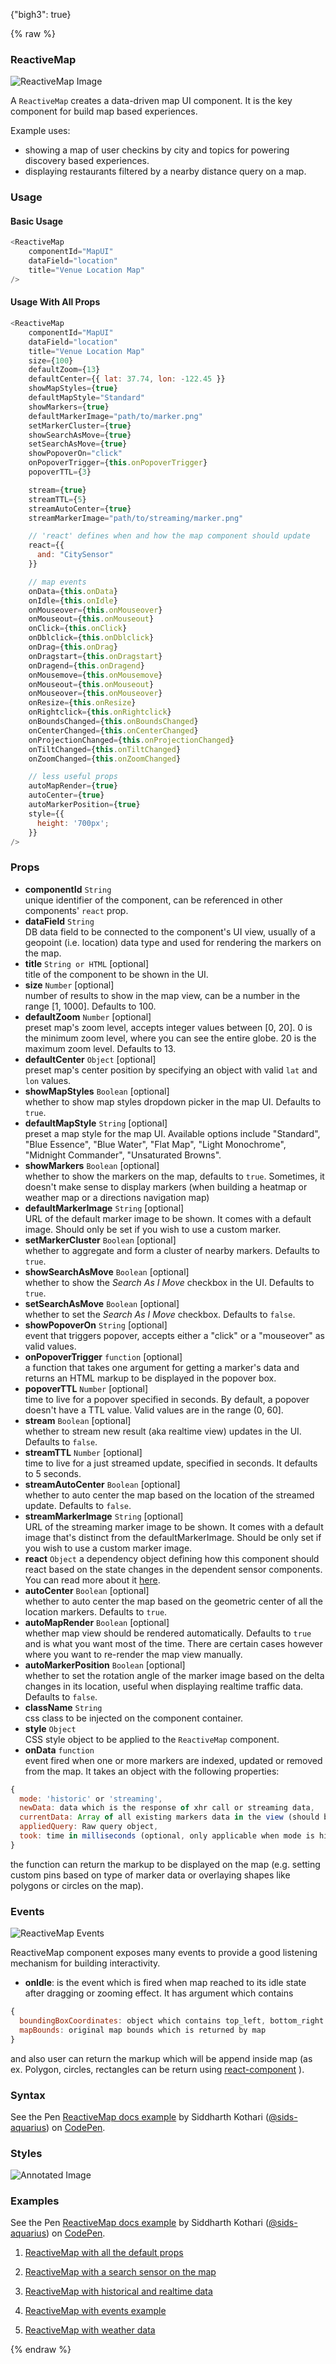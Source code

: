 {"bigh3": true}

{% raw %}

### ReactiveMap

![ReactiveMap Image](https://i.imgur.com/faAZ5v8.png)

A `ReactiveMap` creates a data-driven map UI component. It is the key component for build map based experiences.

Example uses:
* showing a map of user checkins by city and topics for powering discovery based experiences.
* displaying restaurants filtered by a nearby distance query on a map.

### Usage

#### Basic Usage

```js
<ReactiveMap
    componentId="MapUI"
    dataField="location"
    title="Venue Location Map"
/>
```

#### Usage With All Props

```js
<ReactiveMap
    componentId="MapUI"
    dataField="location"
    title="Venue Location Map"
    size={100}
    defaultZoom={13}
    defaultCenter={{ lat: 37.74, lon: -122.45 }}
    showMapStyles={true}
    defaultMapStyle="Standard"
    showMarkers={true}
    defaultMarkerImage="path/to/marker.png"
    setMarkerCluster={true}
    showSearchAsMove={true}
    setSearchAsMove={true}
    showPopoverOn="click"
    onPopoverTrigger={this.onPopoverTrigger}
    popoverTTL={3}

    stream={true}
    streamTTL={5}
    streamAutoCenter={true}
    streamMarkerImage="path/to/streaming/marker.png"

    // 'react' defines when and how the map component should update
    react={{
      and: "CitySensor"
    }}

    // map events
    onData={this.onData}
    onIdle={this.onIdle}
    onMouseover={this.onMouseover}
    onMouseout={this.onMouseout}
    onClick={this.onClick}
    onDblclick={this.onDblclick}
    onDrag={this.onDrag}
    onDragstart={this.onDragstart}
    onDragend={this.onDragend}
    onMousemove={this.onMousemove}
    onMouseout={this.onMouseout}
    onMouseover={this.onMouseover}
    onResize={this.onResize}
    onRightclick={this.onRightclick}
    onBoundsChanged={this.onBoundsChanged}
    onCenterChanged={this.onCenterChanged}
    onProjectionChanged={this.onProjectionChanged}
    onTiltChanged={this.onTiltChanged}
    onZoomChanged={this.onZoomChanged}

    // less useful props
    autoMapRender={true}
    autoCenter={true}
    autoMarkerPosition={true}
    style={{
      height: '700px';
    }}
/>
```

### Props

- **componentId** `String`  
    unique identifier of the component, can be referenced in other components' `react` prop.
- **dataField** `String`  
    DB data field to be connected to the component's UI view, usually of a geopoint (i.e. location) data type and used for rendering the markers on the map.
- **title** `String or HTML` [optional]  
    title of the component to be shown in the UI.
- **size** `Number` [optional]  
    number of results to show in the map view, can be a number in the range [1, 1000]. Defaults to 100.
- **defaultZoom** `Number` [optional]  
    preset map's zoom level, accepts integer values between [0, 20]. 0 is the minimum zoom level, where you can see the entire globe. 20 is the maximum zoom level. Defaults to 13.
- **defaultCenter** `Object` [optional]  
    preset map's center position by specifying an object with valid `lat` and `lon` values.
- **showMapStyles** `Boolean` [optional]  
    whether to show map styles dropdown picker in the map UI. Defaults to `true`.
- **defaultMapStyle** `String` [optional]  
    preset a map style for the map UI. Available options include "Standard", "Blue Essence", "Blue Water", "Flat Map", "Light Monochrome", "Midnight Commander", "Unsaturated Browns".
- **showMarkers** `Boolean` [optional]  
    whether to show the markers on the map, defaults to `true`. Sometimes, it doesn't make sense to display markers (when building a heatmap or weather map or a directions navigation map)
- **defaultMarkerImage** `String` [optional]  
    URL of the default marker image to be shown. It comes with a default image. Should only be set if you wish to use a custom marker.
- **setMarkerCluster** `Boolean` [optional]  
    whether to aggregate and form a cluster of nearby markers. Defaults to `true`.
- **showSearchAsMove** `Boolean` [optional]  
    whether to show the *Search As I Move* checkbox in the UI. Defaults to `true`.
- **setSearchAsMove** `Boolean` [optional]  
    whether to set the *Search As I Move* checkbox. Defaults to `false`.
- **showPopoverOn** `String` [optional]  
    event that triggers popover, accepts either a "click" or a "mouseover" as valid values.
- **onPopoverTrigger** `function` [optional]  
    a function that takes one argument for getting a marker's data and returns an HTML markup to be displayed in the popover box.
- **popoverTTL** `Number` [optional]  
    time to live for a popover specified in seconds. By default, a popover doesn't have a TTL value. Valid values are in the range (0, 60].
- **stream** `Boolean` [optional]  
    whether to stream new result (aka realtime view) updates in the UI. Defaults to `false`.
- **streamTTL** `Number` [optional]  
    time to live for a just streamed update, specified in seconds. It defaults to 5 seconds.
- **streamAutoCenter** `Boolean` [optional]  
    whether to auto center the map based on the location of the streamed update. Defaults to `false`.
- **streamMarkerImage** `String` [optional]  
    URL of the streaming marker image to be shown. It comes with a default image that's distinct from the defaultMarkerImage. Should be only set if you wish to use a custom marker image.
- **react** `Object`
     a dependency object defining how this component should react based on the state changes in the dependent sensor components. You can read more about it [here](v1.0.0/advanced/React.html).
- **autoCenter** `Boolean` [optional]  
    whether to auto center the map based on the geometric center of all the location markers. Defaults to `true`.
- **autoMapRender** `Boolean` [optional]  
    whether map view should be rendered automatically. Defaults to `true` and is what you want most of the time. There are certain cases however where you want to re-render the map view manually.
- **autoMarkerPosition** `Boolean` [optional]  
    whether to set the rotation angle of the marker image based on the delta changes in its location, useful when displaying realtime traffic data. Defaults to `false`.
- **className** `String`  
    css class to be injected on the component container.
- **style** `Object`  
    CSS style object to be applied to the `ReactiveMap` component.
- **onData** `function`  
    event fired when one or more markers are indexed, updated or removed from the map. It takes an object with the following properties:

```js
{
  mode: 'historic' or 'streaming',
  newData: data which is the response of xhr call or streaming data,
  currentData: Array of all existing markers data in the view (should be [] on query change),
  appliedQuery: Raw query object,
  took: time in milliseconds (optional, only applicable when mode is historic)
}
```

the function can return the markup to be displayed on the map (e.g. setting custom pins based on type of marker data or overlaying shapes like polygons or circles on the map).

### Events

![ReactiveMap Events](https://i.imgur.com/W8deTH2.png)

ReactiveMap component exposes many events to provide a good listening mechanism for building interactivity.

- **onIdle**: is the event which is fired when map reached to its idle state after dragging or zooming effect. It has argument which contains
```js
{
  boundingBoxCoordinates: object which contains top_left, bottom_right of current map bounds,
  mapBounds: original map bounds which is returned by map
}
```
and also user can return the markup which will be append inside map (as ex. Polygon, circles, rectangles can be return using [react-component](https://github.com/tomchentw/react-google-maps) ).


### Syntax

<p data-height="500" data-theme-id="light" data-slug-hash="qXvWpo" data-default-tab="js" data-user="sids-aquarius" data-embed-version="2" data-pen-title="ReactiveMap docs example" class="codepen">See the Pen <a href="https://codepen.io/sids-aquarius/pen/qXvWpo/">ReactiveMap docs example</a> by Siddharth Kothari (<a href="https://codepen.io/sids-aquarius">@sids-aquarius</a>) on <a href="https://codepen.io">CodePen</a>.</p>
<script async src="https://production-assets.codepen.io/assets/embed/ei.js"></script>

### Styles

![Annotated Image](https://i.imgur.com/YPRoLch.png)

### Examples

<p data-height="500" data-theme-id="light" data-slug-hash="qXvWpo" data-default-tab="result" data-user="sids-aquarius" data-embed-version="2" data-pen-title="ReactiveMap docs example" class="codepen">See the Pen <a href="https://codepen.io/sids-aquarius/pen/qXvWpo/">ReactiveMap docs example</a> by Siddharth Kothari (<a href="https://codepen.io/sids-aquarius">@sids-aquarius</a>) on <a href="https://codepen.io">CodePen</a>.</p>
<script async src="https://production-assets.codepen.io/assets/embed/ei.js"></script>

1. [ReactiveMap with all the default props](../playground/?knob-title=Reactive%20maps&knob-URLParams%20%28not%20visible%20in%20storybook%29=true&knob-showMarkers=true&knob-filterLabel=GeoDistance%20filter&knob-defaultSelected=%7B"label"%3A"Less%20than%20100%20miles"%2C"location"%3A"London"%7D&knob-rangeLabels=%7B"start"%3A"Start"%2C"end"%3A"End"%7D&knob-range=%7B"start"%3A0%2C"end"%3A50%7D&knob-autoMarkerPosition=true&knob-streamMarkerImage=https%3A%2F%2Fcdn.rawgit.com%2Fappbaseio%2Freactivemaps%2F6500c73a%2Fdist%2Fimages%2Fstream-pin.png&knob-showMapStyles=false&knob-URLParams%20%28not%20visible%20on%20storybook%29=true&knob-showFilter=true&knob-autoMapRender=false&knob-placeholderDropdown=Select%20radius&knob-stepValue=1&knob-showPopoverOn=mouseover&knob-setMarkerCluster=true&knob-streamTTL=5&knob-setSearchAsMove=false&knob-defaultMarkerImage=https%3A%2F%2Fcdn.rawgit.com%2Fappbaseio%2Freactivemaps%2F6500c73a%2Fdist%2Fimages%2Fhistoric-pin.png&knob-size=100&knob-autoLocation=true&knob-streamAutoCenter=true&knob-unit=mi&knob-autoCenter=true&knob-placeholder=Search%20Location&knob-defaultZoom=5&knob-showSearchAsMove=true&knob-defaultMapStyle=Standard&knob-defaultCenter=%7B"lat"%3A37.74%2C"lon"%3A-122.45%2C"lng"%3A-122.45%7D&selectedKind=map%2FReactiveMap&selectedStory=Basic&full=0&down=1&left=1&panelRight=0&downPanel=storybooks%2Fstorybook-addon-knobs)

2. [ReactiveMap with a search sensor on the map](https://opensource.appbase.io/reactivemaps/examples/meetupblast/)

3. [ReactiveMap with historical and realtime data](https://opensource.appbase.io/reactivemaps/examples/transport/)

4. [ReactiveMap with events example](https://opensource.appbase.io/reactivemaps/examples/events/)

5. [ReactiveMap with weather data](https://opensource.appbase.io/reactivemaps/examples/weather/)

{% endraw %}
